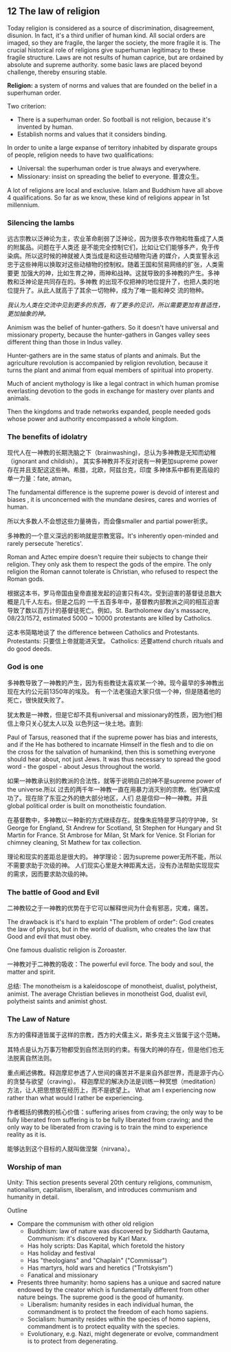 ## 12 The law of religion

Today religion is considered as a source of discrimination, disagreement, disunion.
In fact, it's a third unifier of human kind.
All social orders are imaged, so they are fragile, the larger the society, the
more fragile it is.
The crucial historical role of religions give superhuman legitimacy to these fragile structure.
Laws are not results of human caprice, but are ordained by absolute and supreme
authority. some basic laws are placed beyond challenge, thereby ensuring stable.

**Religion:** a system of norms and values that are founded on the belief in a
superhuman order.

Two criterion:

* There is a superhuman order. So football is not religion, because it's invented by human.
* Establish norms and values that it considers binding.

In order to unite a large expanse of territory inhabited by disparate groups of
people, religion needs to have two qualifications:

* Universal: the superhuman order is true always and everywhere.
* Missionary: insist on spreading the belief to everyone. 普渡众生。

A lot of religions are local and exclusive. Islam and Buddhism have all above 4
qualifications. So far as we know, these kind of religions appear in 1st millennium.

### Silencing the lambs

远古宗教以泛神论为主，农业革命削弱了泛神论，因为很多农作物和牲畜成了人类的附属品。问题在于人类还
是不能完全控制它们，比如让它们能够多产，免于传染病。所以这时候的神就被人类当成是和这些动植物沟通
的媒介，人类宣誓永远忠于这些神用以换取对这些动植物的控制权。随着王国和贸易网络的扩张，人类需要更
加强大的神，比如生育之神，雨神和战神。这就导致的多神教的产生。多神教和泛神论是共同存在的。多神教
的出现不仅把神的地位提升了，也把人类的地位提升了。从此人就高于了其余一切物种，成为了唯一能和神交
流的物种。

*我认为人类在交流中见到更多的东西，有了更多的见识，所以需要更加有普适性，更加抽象的神。*

Animism was the belief of hunter-gathers. So it doesn't have universal and missionary
property, because the hunter-gathers in Ganges valley sees different thing than
those in Indus valley.

Hunter-gathers are in the same status of plants and animals. But the agriculture
revolution is accompanied by religion revolution, because it turns the plant and
animal from equal members of spiritual into property.

Much of ancient mythology is like a legal contract in which human promise everlasting
devotion to the gods in exchange for mastery over plants and animals.

Then the kingdoms and trade networks expanded, people needed gods whose power and
authority encompassed a whole kingdom.

### The benefits of idolatry

现代人在一神教的长期洗脑之下（brainwashing)，总认为多神教是无知而幼稚（ignorant and childish）。
其实多神教并不反对说有一种更加supreme power 存在并且支配这这些神。希腊，北欧，阿兹台克，印度
多神体系中都有更高级的单一力量：fate, atman。

The fundamental difference is the supreme power is devoid of interest and biases
, it is unconcerned with the mundane desires, cares and worries of human.

所以大多数人不会想这些力量祷告，而会像smaller and partial power祈求。

多神教的一个意义深远的影响就是宗教宽容。It's inherently open-minded and rarely persecute
'heretics'.

Roman and Aztec empire doesn't require their subjects to change their religion.
They only ask them to respect the gods of the empire. The only religion the Roman
cannot tolerate is Christian, who refused to respect the Roman gods.

根据这本书，罗马帝国由皇帝直接发起的迫害只有4次。受到迫害的基督徒总数大概是几千人左右。但是之后的
一千五百多年中，基督教内部教派之间的相互迫害导致了数以百万计的基督徒死亡。例如，St. Bartholomew
day's massacre, 08/23/1572, estimated 5000 ~ 10000 protestants are killed by Catholics.

这本书简略地谈了 the difference between Catholics and Protestants.
Protestants: 只要信上帝就能进天堂。
Catholics: 还要attend church rituals and do good deeds.

### God is one

多神教导致了一神教的产生，因为有些教徒太喜欢某一个神。现今最早的多神教出现在大约公元前1350年的埃及。
有一个法老强迫大家只信一个神，但是随着他的死亡，很快就失败了。

犹太教是一神教，但是它却不具有universal and missionary的性质，因为他们相信上帝只关心犹太人以及
以色列这一块土地。直到:

Paul of Tarsus, reasoned that if the supreme power has bias and interests, and
if the He has bothered to incarnate Himself in the flesh and to die on the cross
for the salvation of humankind, then this is something everyone should hear about,
not just Jews. It was thus necessary to spread the good word - the gospel - about
Jesus throughout the world.

如果一神教承认别的教派的合法性，就等于说明自己的神不是supreme power of the universe.所以
过去的两千年一神教一直在用暴力消灭别的宗教。他们确实成功了。现在除了东亚之外的绝大部分地区，人们
总是信仰一种一神教。并且global political order is built on monotheistic foundation.

在基督教中，多神教以一种新的方式继续存在。就像朱庇特是罗马的守护神，St George for England,
St Andrew for Scotland, St Stephen for Hungary and St Martin for France.
St Ambrose for Milan, St Mark for Venice.
St Florian for chimney cleaning, St Mathew for tax collection.

理论和现实的差距总是很大的。
神学理论：因为supreme power无所不能，所以不需要求助于次级的神。
人们现实心里是大神距离太远，没有办法帮助实现现实的需求，因而要求助次级的神。

### The battle of Good and Evil

二神教较之于一神教的优势在于它可以解释世间为什会有邪恶，灾难，痛苦。

The drawback is it's hard to explain "The problem of order": God creates the law
of physics, but in the world
of dualism, who creates the law that Good and evil that must obey.

One famous dualistic religion is Zoroaster.

一神教对于二神教的吸收：The powerful evil force. The body and soul, the matter and
spirit.

总结: The monotheism is a kaleidoscope of monotheist, dualist, polytheist, animist.
The average Christian believes in monotheist God, dualist evil, polytheist saints
and animist ghost.

### The Law of Nature

东方的儒释道皆属于这样的宗教，西方的犬儒主义，斯多克主义皆属于这个范畴。

其特点是认为万事万物都受到自然法则的约束。有强大的神的存在，但是他们也无法脱离自然法则。

重点阐述佛教。释迦摩尼参透了人世间的痛苦并不是来自外部世界，而是源于内心的贪婪与欲望（craving）。
释迦摩尼的解决办法是训练一种冥想（meditation）方法，让人把思想放在经历上，而不是欲望上。
What am I experiencing now rather than what would I rather be experiencing.

作者概括的佛教的核心价值：suffering arises from craving; the only way to be fully
liberated from suffering is to be fully liberated from craving; and the only way
to be liberated from craving is to train the mind to experience reality as it is.

能够达到这个目标的人就叫做涅槃（nirvana）。

### Worship of man

Unity: This section presents several 20th century religions, communism, nationalism,
capitalism, liberalism, and introduces communism and humanity in detail.

Outline

* Compare the communism with other old religion
    * Buddhism: law of nature was discovered by Siddharth Gautama, Communism: it's
      discovered by Karl Marx.
    * Has holy scripts: Das Kapital, which foretold the history
    * Has holiday and festival
    * Has "theologians" and "Chaplain" ("Commissar")
    * Has martyrs, hold wars and heretics ("Trotskyism")
    * Fanatical and missionary
* Presents three humanity: homo sapiens has a unique and sacred nature endowed
by the creator which is fundamentally different from other nature beings. The
supreme good is the good of humanity.
    * Liberalism: humanity resides in each individual human, the commandment is
      to protect the freedom of each homo sapiens.
    * Socialism: humanity resides within the species of homo sapiens, commandment
      is to protect equality with the species.
    * Evolutionary, e.g. Nazi, might degenerate or evolve, commandment is to protect
      from degenerating.
